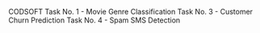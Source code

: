 CODSOFT
Task No. 1 - Movie Genre Classification
Task No. 3 - Customer Churn Prediction
Task No. 4 - Spam SMS Detection
